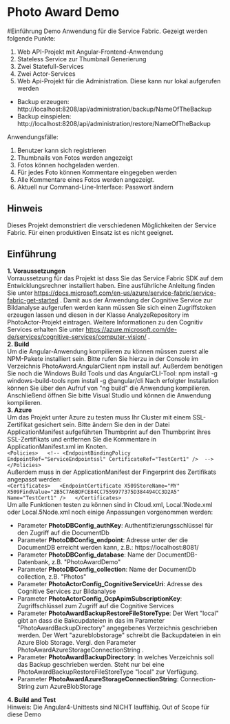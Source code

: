 Photo Award Demo
================
#Einführung
Demo Anwendung für die Service Fabric. Gezeigt werden folgende Punkte:
1. Web API-Projekt mit Angular-Frontend-Anwendung
2. Stateless Service zur Thumbnail Generierung
3. Zwei Statefull-Services 
4. Zwei Actor-Services
5. Web Api-Projekt für die Administration. Diese kann nur lokal aufgerufen werden
* Backup erzeugen: http://localhost:8208/api/administration/backup/NameOfTheBackup
* Backup einspielen: http://localhost:8208/api/administration/restore/NameOfTheBackup

Anwendungsfälle:
1. Benutzer kann sich registrieren
2. Thumbnails von Fotos werden angezeigt
3. Fotos können hochgeladen werden.
4. Für jedes Foto können Kommentare eingegeben werden
5. Alle Kommentare eines Fotos werden angezeigt. 
6. Aktuell nur Command-Line-Interface: Passwort ändern

Hinweis
-------
Dieses Projekt demonstriert die verschiedenen Möglichkeiten der Service Fabric. Für einen produktiven Einsatz ist es nicht geeignet.

Einführung
----------
**1. Voraussetzungen**  
Vorraussetzung für das Projekt ist dass Sie das Service Fabric SDK auf dem Entwicklungsrechner installiert haben. Eine ausführliche Anleitung finden Sie unter https://docs.microsoft.com/en-us/azure/service-fabric/service-fabric-get-started .
Damit aus der Anwendung der Cognitive Service zur Bildanalyse aufgerufen werden kann müssen Sie sich einen Zugriffstoken erzeugen lassen und diesen in der Klasse AnalyzeRepository im PhotoActor-Projekt eintragen.
Weitere Informationen zu den Cognitiv Services erhalten Sie unter https://azure.microsoft.com/de-de/services/cognitive-services/computer-vision/ .  
**2.	Build**  
Um die Angular-Anwendung kompilieren zu können müssen zuerst alle NPM-Pakete installiert sein. Bitte rufen Sie hierzu  in der Console im Verzeichnis PhotoAward.AngularClient npm install auf. Außerdem benötigen Sie noch die Windows Build Tools und  das AngularCLI-Tool: 
npm install -g windows-build-tools
npm install -g @angular/cli 
Nach erfolgter Installation können Sie über den Aufruf von "ng build" die Anwendung kompilieren.  
Anschließend öffnen Sie bitte Visual Studio und können die Anwendung kompilieren.  
**3.  Azure**  
Um das Projekt unter Azure zu testen muss Ihr Cluster mit einem SSL-Zertifikat gesichert sein. Bitte ändern Sie den in der Datei ApplicationManifest aufgeführten 
Thumbprint auf den Thumbprint ihres SSL-Zertifikats und entfernen Sie die Kommentare in ApplicationManifest.xml im Knoten.  
`<Policies>  
      <!-- <EndpointBindingPolicy EndpointRef="ServiceEndpointssl" CertificateRef="TestCert1" />  -->  
</Policies>`     
Außerdem muss in der ApplicationManifest der Fingerprint des Zertifikats angepasst werden:  
`<Certificates>  
    <EndpointCertificate X509StoreName="MY" X509FindValue="2B5C7A6BDFCE84CC7559977375D384494CC3D2A5" Name="TestCert1" />  
</Certificates>  `    
Um alle Funktionen testen zu können sind in Cloud.xml, Local.1Node.xml oder Local.5Node.xml noch einige Anpassungen vorgenommen werden:
  
* Parameter **PhotoDBConfig_authKey**: Authentifizierungsschlüssel für den Zugriff auf die DocumentDb
* Parameter **PhotoDBConfig_endpoint**: Adresse unter der die DocumentDB erreicht werden kann, z.B.: https://localhost:8081/
* Parameter **PhotoDBConfig_database**: Name der DocumentDB-Datenbank, z.B. "PhotoAwardDemo" 
* Parameter **PhotoDBConfig_collection**: Name der DocumentDb collection, z.B. "Photos"
* Parameter **PhotoActorConfig_CognitiveServiceUri**: Adresse des Cognitive Services zur Bildanalyse
* Parameter **PhotoActorConfig_OcpApimSubscriptionKey**: Zugriffschlüssel zum Zugriff auf die Cognitive Services
* Parameter **PhotoAwardBackupRestoreFileStoreType**: Der Wert "local" gibt an dass die Bakcupdateien in das im Parameter "PhotoAwardBackupDirectory" angegebenes Verzeichnis geschrieben werden. Der Wert "azureblobstorage" schreibt die Backupdateien in ein Azure Blob Storage. Vergl. den Parameter PhotoAwardAzureStorageConnectionString .
* Parameter **PhotoAwardBackupDirectory**: In welches Verzeichnis soll das Backup geschrieben werden. Steht nur bei eine PhotoAwardBackupRestoreFileStoreType "local" zur Verfügung.
* Parameter **PhotoAwardAzureStorageConnectionString**: Connection-String zum AzureBlobStorage

**4. Build and Test**  
Hinweis: Die Angular4-Unittests sind NICHT lauffähig. Out of Scope für diese Demo 


